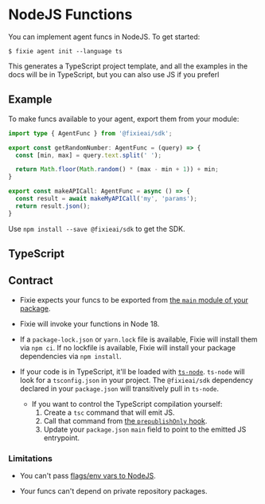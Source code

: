 # NodeJS Functions
You can implement agent funcs in NodeJS. To get started:

```
$ fixie agent init --language ts
```

This generates a TypeScript project template, and all the examples in the docs will be in TypeScript, but you can also use JS if you preferl

## Example
To make funcs available to your agent, export them from your module:

```ts
import type { AgentFunc } from '@fixieai/sdk';

export const getRandomNumber: AgentFunc = (query) => {
  const [min, max] = query.text.split(' ');

  return Math.floor(Math.random() * (max - min + 1)) + min;
}

export const makeAPICall: AgentFunc = async () => {
  const result = await makeMyAPICall('my', 'params');
  return result.json();
}
```

Use `npm install --save @fixieai/sdk` to get the SDK.

## TypeScript


## Contract
* Fixie expects your funcs to be exported from [the `main` module of your package](https://docs.npmjs.com/cli/v9/configuring-npm/package-json#main). 

* Fixie will invoke your functions in Node 18.

* If a `package-lock.json` or `yarn.lock` file is available, Fixie will install them via `npm ci`. If no lockfile is available, Fixie will install your package dependencies via `npm install`.

* If your code is in TypeScript, it'll be loaded with [`ts-node`](https://typestrong.org/ts-node/). `ts-node` will look for a `tsconfig.json` in your project. The `@fixieai/sdk` dependency declared in your `package.json` will transitively pull in `ts-node`.
    * If you want to control the TypeScript compilation yourself:
        1. Create a `tsc` command that will emit JS.
        1. Call that command from [the `prepublishOnly` hook](https://docs.npmjs.com/cli/v9/using-npm/scripts#prepare-and-prepublish).
        1. Update your `package.json` `main` field to point to the emitted JS entrypoint.

### Limitations

* You can't pass [flags/env vars to NodeJS](https://nodejs.org/api/cli.html).

* Your funcs can't depend on private repository packages.